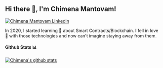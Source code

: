 <h2> Hi there 👋, I'm Chimena Mantovam! </h2>

[![Chimena Mantovam Linkedin](https://img.shields.io/badge/LinkedIn-0077B5?style=for-the-badge&logo=linkedin&logoColor=white)](https://www.linkedin.com/in/chimenamantovam/)

In 2020, I started learning 👀 about Smart Contracts/Blockchain.
I fell in love 💞️ with those technologies and now can't imagine staying away from them.

#### Github Stats 📊

[![Chimena's github stats](https://github-readme-stats.vercel.app/api?username=chimenamantovam)](https://github.com/anuraghazra/github-readme-stats)
